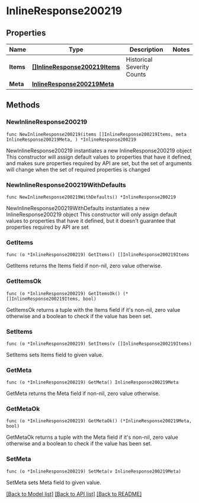 # InlineResponse200219

## Properties

Name | Type | Description | Notes
------------ | ------------- | ------------- | -------------
**Items** | [**[]InlineResponse200219Items**](InlineResponse200219Items.md) | Historical Severity Counts | 
**Meta** | [**InlineResponse200219Meta**](InlineResponse200219Meta.md) |  | 

## Methods

### NewInlineResponse200219

`func NewInlineResponse200219(items []InlineResponse200219Items, meta InlineResponse200219Meta, ) *InlineResponse200219`

NewInlineResponse200219 instantiates a new InlineResponse200219 object
This constructor will assign default values to properties that have it defined,
and makes sure properties required by API are set, but the set of arguments
will change when the set of required properties is changed

### NewInlineResponse200219WithDefaults

`func NewInlineResponse200219WithDefaults() *InlineResponse200219`

NewInlineResponse200219WithDefaults instantiates a new InlineResponse200219 object
This constructor will only assign default values to properties that have it defined,
but it doesn't guarantee that properties required by API are set

### GetItems

`func (o *InlineResponse200219) GetItems() []InlineResponse200219Items`

GetItems returns the Items field if non-nil, zero value otherwise.

### GetItemsOk

`func (o *InlineResponse200219) GetItemsOk() (*[]InlineResponse200219Items, bool)`

GetItemsOk returns a tuple with the Items field if it's non-nil, zero value otherwise
and a boolean to check if the value has been set.

### SetItems

`func (o *InlineResponse200219) SetItems(v []InlineResponse200219Items)`

SetItems sets Items field to given value.


### GetMeta

`func (o *InlineResponse200219) GetMeta() InlineResponse200219Meta`

GetMeta returns the Meta field if non-nil, zero value otherwise.

### GetMetaOk

`func (o *InlineResponse200219) GetMetaOk() (*InlineResponse200219Meta, bool)`

GetMetaOk returns a tuple with the Meta field if it's non-nil, zero value otherwise
and a boolean to check if the value has been set.

### SetMeta

`func (o *InlineResponse200219) SetMeta(v InlineResponse200219Meta)`

SetMeta sets Meta field to given value.



[[Back to Model list]](../README.md#documentation-for-models) [[Back to API list]](../README.md#documentation-for-api-endpoints) [[Back to README]](../README.md)


